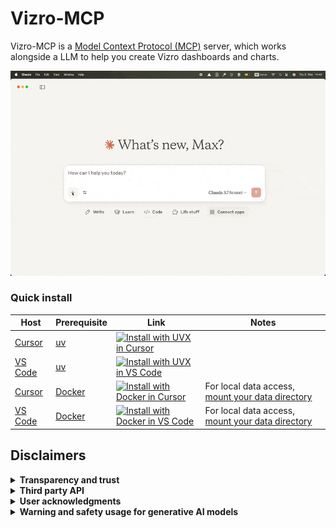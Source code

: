 <!-- <a href="https://glama.ai/mcp/servers/@mckinsey/vizro">
  <img width="380" height="200" src="https://glama.ai/mcp/servers/@mckinsey/vizro/badge" />
</a> -->

# Vizro-MCP

Vizro-MCP is a [Model Context Protocol (MCP)](https://modelcontextprotocol.io/) server, which works alongside a LLM to help you create Vizro dashboards and charts.

<img src="docs/assets/images/vizro-mcp.gif" width="600" alt="Vizro-MCP Demo">

### Quick install

| Host                                      | Prerequisite                                                  | Link                                                                                                                                                                                                                                                                                                                                   | Notes                                                                   |
| ----------------------------------------- | ------------------------------------------------------------- | -------------------------------------------------------------------------------------------------------------------------------------------------------------------------------------------------------------------------------------------------------------------------------------------------------------------------------------- | ----------------------------------------------------------------------- |
| [Cursor](https://www.cursor.com/)         | [uv](https://docs.astral.sh/uv/getting-started/installation/) | [![Install with UVX in Cursor](https://img.shields.io/badge/Cursor-Install-0098FF?style=flat-square&logo=visualstudiocode&logoColor=white)](https://cursor.com/install-mcp?name=vizro-mcp&config=eyJjb21tYW5kIjoidXZ4IHZpenJvLW1jcCJ9)                                                                                                 |                                                                         |
| [VS Code](https://code.visualstudio.com/) | [uv](https://docs.astral.sh/uv/guides/tools/)                 | [![Install with UVX in VS Code](https://img.shields.io/badge/VS_Code-Install-0098FF?style=flat-square&logo=visualstudiocode&logoColor=white)](https://insiders.vscode.dev/redirect/mcp/install?name=vizro-mcp&config=%7B%22command%22%3A%22uvx%22%2C%22args%22%3A%5B%22vizro-mcp%22%5D%7D)                                             |                                                                         |
| [Cursor](https://www.cursor.com/)         | [Docker](https://www.docker.com/get-started/)                 | [![Install with Docker in Cursor](https://img.shields.io/badge/Cursor-Install-0098FF?style=flat-square&logo=visualstudiocode&logoColor=white)](https://cursor.com/install-mcp?name=vizro-mcp&config=eyJjb21tYW5kIjoiZG9ja2VyIHJ1biAtaSAtLXJtIG1jcC92aXpybyJ9)                                                                          | For local data access, [mount your data directory](#setup-instructions) |
| [VS Code](https://code.visualstudio.com/) | [Docker](https://www.docker.com/get-started/)                 | [![Install with Docker in VS Code](https://img.shields.io/badge/VS_Code-Install-0098FF?style=flat-square&logo=visualstudiocode&logoColor=white)](https://insiders.vscode.dev/redirect/mcp/install?name=vizro-mcp&config=%7B%22command%22%3A%22docker%22%2C%22args%22%3A%5B%22run%22%2C%22-i%22%2C%22--rm%22%2C%22mcp%2Fvizro%22%5D%7D) | For local data access, [mount your data directory](#setup-instructions) |

## Disclaimers

<details>
<summary><strong>Transparency and trust</strong></summary>

MCP servers are a relatively new concept, and it is important to be transparent about what the tools are capable of so you can make an informed choice as a user. Overall, the Vizro MCP server only reads data, and never writes, deletes or modifies any data on your machine.

</details>

<details>
<summary><strong>Third party API</strong></summary>

Users are responsible for anything done via their host LLM application.

Users are responsible for procuring any and all rights necessary to access any third-party generative AI tools and for complying with any applicable terms or conditions thereof.

Users are wholly responsible for the use and security of the third-party generative AI tools and of Vizro.

</details>

<details>
<summary><strong>User acknowledgments</strong></summary>

Users acknowledge and agree that:

Any results, options, data, recommendations, analyses, code, or other information (“Outputs”) generated by any third-party generative AI tools (“GenAI Tools”) may contain some inaccuracies, biases, illegitimate, potentially infringing, or otherwise inappropriate content that may be mistaken, discriminatory, or misleading.

McKinsey & Company:

(i) expressly disclaims the accuracy, adequacy, timeliness, reliability, merchantability, fitness for a particular purpose, non-infringement, safety or completeness of any Outputs,

(ii) shall not be liable for any errors, omissions, or other defects in, delays or interruptions in such Outputs, or for any actions taken in reliance thereon, and

(iii) shall not be liable for any alleged violation or infringement of any right of any third party resulting from the users’ use of the GenAI Tools and the Outputs.

The Outputs shall be verified and validated by the users and shall not be used without human oversight and as a sole basis for making decisions impacting individuals.

Users remain solely responsible for the use of the Output, in particular, the users will need to determine the level of human oversight needed to be given the context and use case, as well as for informing the users’ personnel and other affected users about the nature of the GenAI Output. Users are also fully responsible for their decisions, actions, use of Vizro and Vizro-MCP and compliance with applicable laws, rules, and regulations, including but not limited to confirming that the Outputs do not infringe any third-party rights.

</details>

<details>
<summary><strong>Warning and safety usage for generative AI models</strong></summary>

Vizro-MCP is used by generative AI models because large language models (LLMs) represent significant advancements in the AI field. However, as with any powerful tool, there are potential risks associated with connecting to a generative AI model.

We recommend users research and understand the selected model before using Vizro-MCP. We also recommend users to check the MCP server code before using it.

Users are encouraged to treat AI-generated content as supplementary, always apply human judgment, approach with caution, review the relevant disclaimer page, and consider the following:

<ol>
<li>Hallucination and misrepresentation</li>
Generative models can potentially generate information while appearing factual, being entirely fictitious or misleading.

The vendor models might lack real-time knowledge or events beyond its last updates. Vizro-MCP output may vary and you should always verify critical information. It is the user's responsibility to discern the accuracy, consistent, and reliability of the generated content.

<li>Unintended and sensitive output</li>
The outputs from these models can be unexpected, inappropriate, or even harmful. Users as human in the loop is an essential part. Users must check and interpret the final output. It is necessary to approach the generated content with caution, especially when shared or applied in various contexts.

<li>Data privacy</li>
Your data is sent to model vendors if you connect to LLMs via their APIs. For example, if you connect to the model from OpenAI, your data will be sent to OpenAI via their API. Users should be cautious about sharing or inputting any personal or sensitive information.

<li>Bias and fairness</li>
Generative AI can exhibit biases present in their training data. Users need to be aware of and navigate potential biases in generated outputs and be cautious when interpreting the generated content.

<li>Malicious use</li>
These models can be exploited for various malicious activities. Users should be cautious about how and where they deploy and access such models.
</ol>
It's crucial for users to remain informed, cautious, and ethical in their applications.

</details>
